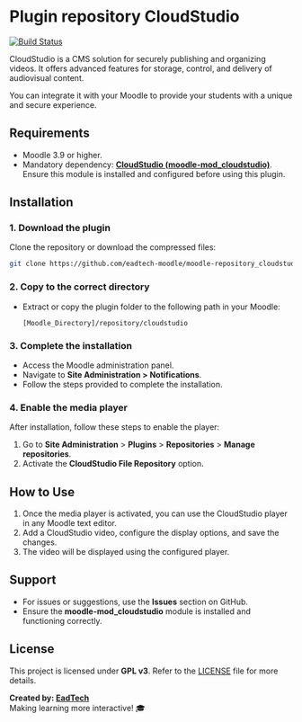 # Plugin repository CloudStudio

[![Build Status](https://travis-ci.org/cloudstudio/moodle-repository_cloudstudio.svg?branch=master)](https://travis-ci.org/cloudstudio/moodle-repository_cloudstudio)

CloudStudio is a CMS solution for securely publishing and organizing videos. It offers advanced features for storage, control, and delivery of audiovisual content.

You can integrate it with your Moodle to provide your students with a unique and secure experience.

## Requirements

- Moodle 3.9 or higher.
- Mandatory dependency: **[CloudStudio (moodle-mod_cloudstudio)](https://github.com/eadtech-moodle/moodle-mod_cloudstudio)**. Ensure this module is installed and configured before using this plugin.

## Installation

### 1. Download the plugin

Clone the repository or download the compressed files:

```bash
git clone https://github.com/eadtech-moodle/moodle-repository_cloudstudio.git
```

### 2. Copy to the correct directory

- Extract or copy the plugin folder to the following path in your Moodle:

  ```plaintext
  [Moodle_Directory]/repository/cloudstudio
  ```

### 3. Complete the installation

- Access the Moodle administration panel.
- Navigate to **Site Administration > Notifications**.
- Follow the steps provided to complete the installation.

### 4. Enable the media player

After installation, follow these steps to enable the player:

1. Go to **Site Administration** > **Plugins** >  **Repositories** > **Manage repositories**.
2. Activate the **CloudStudio File Repository** option.

## How to Use

1. Once the media player is activated, you can use the CloudStudio player in any Moodle text editor.
2. Add a CloudStudio video, configure the display options, and save the changes.
3. The video will be displayed using the configured player.

## Support

- For issues or suggestions, use the **Issues** section on GitHub.
- Ensure the **moodle-mod_cloudstudio** module is installed and functioning correctly.

## License

This project is licensed under **GPL v3**. Refer to the [LICENSE](LICENSE) file for more details.

**Created by: [EadTech](https://github.com/eadtech-moodle)**  
Making learning more interactive! 🎓

